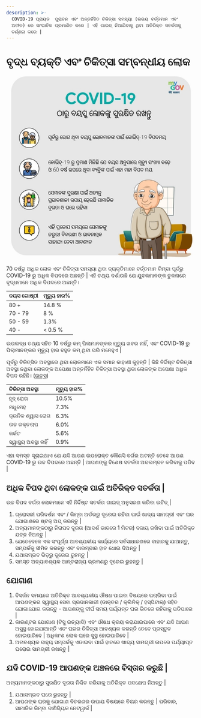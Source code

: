 ```yaml
---
description: >-
  COVID-19 ପ୍ରାୟତ  ପୁରାତନ ଏବଂ ଅନ୍ତର୍ନିହିତ ଚିକିତ୍ସା ସମସ୍ୟା (ଉଭୟ ବର୍ତ୍ତମାନ ଏବଂ
  ଅତୀତ) ରେ ସାଂଘାତିକ ପ୍ରମାଣିତ କରେ | ଏହି ଗାଇଡ୍ ନିଆଯିବାକୁ ଥିବା ଅତିରିକ୍ତ ସତର୍କତାକୁ
  ବର୍ଣ୍ଣନା କରେ |
---
```


# ବୃଦ୍ଧ ବ୍ୟକ୍ତି ଏବଂ ଚିକିତ୍ସା ସମ୍ବନ୍ଧୀୟ ଲୋକ

![](.gitbook/assets/screenshot_2020-04-09-14-32-34-320_com.android.chrome.jpg)

70 ବର୍ଷରୁ ଅଧିକ ଲୋକ ଏବଂ ଚିକିତ୍ସା ସମସ୍ୟା ଥିବା ବ୍ୟକ୍ତିମାନେ ବର୍ତ୍ତମାନ କିମ୍ବା ପୂର୍ବରୁ COVID-19 ରୁ ଅଧିକ ବିପଦରେ ଅଛନ୍ତି \| ଏହି ତଥ୍ୟ ଦର୍ଶାଉଛି ଯେ ଯୁବକମାନଙ୍କ ତୁଳନାରେ ବୃଦ୍ଧମାନେ ଅଧିକ ବିପଦରେ ଅଛନ୍ତି।

| ବୟସ ଗୋଷ୍ଠୀ | ମୃତ୍ୟୁ ହାର% |
| :--- | :--- |
| 80 + | 14.8 % |
| 70 - 79 | 8 % |
| 50 - 59 | 1.3% |
| 40 - | &lt; 0.5 % |

ଉପଲବ୍ଧ ତଥ୍ୟ ସହିତ 10 ବର୍ଷରୁ କମ୍ ପିଲାମାନଙ୍କର ମୃତ୍ୟୁ ଖବର ନାହିଁ, ଏବଂ COVID-19 ରୁ ପିଲାମାନଙ୍କର ମୃତ୍ୟୁ ହାର ବହୁତ କମ୍ ଥିବା ପରି ମନେହୁଏ \| 

ପୂର୍ବରୁ ଚିକିତ୍ସିତ ଅବସ୍ଥାରେ ଥିବା ଲୋକମାନେ ଏକ ସମାନ କାହାଣୀ କୁହନ୍ତି \|  କିଛି ନିର୍ଦ୍ଦିଷ୍ଟ ଚିକିତ୍ସା ଅବସ୍ଥା ନଥିବା ଲୋକଙ୍କ ଅପେକ୍ଷା ଅନ୍ତର୍ନିହିତ ଚିକିତ୍ସା ଅବସ୍ଥା ଥିବା ଲୋକଙ୍କ ଅପେକ୍ଷା ଅଧିକ ବିପଦ ରହିଛି। \([ଉତ୍ସ](https://ourworldindata.org/coronavirus#case-fatality-rate-of-covid-19-by-preexisting-health-conditions)\)

| ଚିକିତ୍ସା ଅବସ୍ଥା  | ମୃତ୍ୟୁ ହାର% |
| :--- | :--- |
| ହୃଦ୍ ରୋଗ | 10.5% |
| ମଧୁମେହ | 7.3% |
| କ୍ରନିକ ଶ୍ୱାସ ରୋଗ | 6.3% |
| ଉଚ୍ଚ ରକ୍ତଚାପ  | 6.0%  |
| କର୍କଟ  | 5.6%  |
| ସ୍ୱାସ୍ଥ୍ୟ ଅବସ୍ଥା ନାହିଁ  |  0.9% |

ଏହା ସମସ୍ତ ସୂଚାଇଥାଏ ଯେ ଯଦି ଆପଣ ଉପରୋକ୍ତ କୌଣସି  ବର୍ଗର ଅଟନ୍ତି ତେବେ ଆପଣ COVID-19 ରୁ ଉଚ୍ଚ ବିପଦରେ ଅଛନ୍ତି \| ଆପଣଙ୍କୁ ବିଶେଷ ସତର୍କତା ଅବଲମ୍ବନ କରିବାକୁ ପଡିବ \|

## ଅଧିକ ବିପଦ ଥିବା ଲୋକଙ୍କ ପାଇଁ ଅତିରିକ୍ତ ସତର୍କତା \| 

ଉଚ୍ଚ ବିପଦ ବର୍ଗର ଲୋକମାନେ ଏହି ନିର୍ଦ୍ଦିଷ୍ଟ ସତର୍କତା ଗାଇଡ୍ ଅନୁସରଣ କରିବା ଉଚିତ୍ \| 

1. ଗ୍ରୋସରୀ ପରିଦର୍ଶନ ଏବଂ / କିମ୍ବା ଅର୍ଡରରୁ ଦୂରେଇ ରହିବା ପାଇଁ ଖାଦ୍ୟ ସାମଗ୍ରୀ ଏବଂ ଘର ଯୋଗାଣରେ ଷ୍ଟକ୍ ଅପ୍ କରନ୍ତୁ \| 
2. ଅନ୍ୟମାନଙ୍କଠାରୁ ନିରାପଦ ଦୂରତା \(ଆଦର୍ଶ ଭାବରେ 1 ମିଟର\) ବଜାୟ ରଖିବା ପାଇଁ ଅତିରିକ୍ତ ଯତ୍ନ ନିଅନ୍ତୁ \| 
3. ଯେତେବେଳେ ଏକ ସଂପୂର୍ଣ୍ଣ ଆବଶ୍ୟକୀୟ କାର୍ଯ୍ୟରେ ସର୍ବସାଧାରଣରେ ବାହାରକୁ ଯାଆନ୍ତୁ, ସମ୍ପର୍କକୁ ସୀମିତ କରନ୍ତୁ ଏବଂ ବାରମ୍ବାର ହାତ ଧୋଇ ଦିଅନ୍ତୁ \| 
4. ଯଥାସମ୍ଭବ ଭିଡ଼ରୁ ଦୂରେଇ ରୁହନ୍ତୁ \| 
5. ସମସ୍ତ ଅତ୍ୟାବଶ୍ୟକ ଆନ୍ତରାଜ୍ୟ ଭ୍ରମଣରୁ ଦୂରେଇ ରୁହନ୍ତୁ \|

## ଯୋଗାଣ 

1. ବିସର୍ଜନ ସମୟରେ ଅତିରିକ୍ତ ଆବଶ୍ୟକୀୟ ଔଷଧ ପାଇବା ବିଷୟରେ ପଚାରିବା ପାଇଁ ଆପଣଙ୍କର ସ୍ୱାସ୍ଥ୍ୟ ସେବା ପ୍ରଦାନକାରୀ \(ଡାକ୍ତର / କ୍ଲିନିକ୍ / ହସ୍ପିଟାଲ୍\) ସହିତ ଯୋଗାଯୋଗ କରନ୍ତୁ - ଆପଣଙ୍କୁ ଦୀର୍ଘ ସମୟ ପର୍ଯ୍ୟନ୍ତ ଘର ଭିତରେ ରହିବାକୁ ପଡିପାରେ \| 
2. କାଉଣ୍ଟର ଯୋଗାଣ \(ଟିସୁ ଇତ୍ୟାଦି\) ଏବଂ ଔଷଧ କ୍ରୟ କରାଯାଇପାରେ ଏବଂ ଯଦି ଆପଣ ଅସୁସ୍ଥ ହୋଇଯାଆନ୍ତି ଏବଂ ଘରର ଚିକିତ୍ସା ଆବଶ୍ୟକ କରନ୍ତି ତେବେ ପ୍ରସ୍ତୁତ ହୋଇପାରିବେ \| ଅଧିକାଂଶ ଲୋକ ଘରେ ସୁସ୍ଥ ହୋଇପାରିବେ \| 
3. ଅନାବଶ୍ୟକ ବାହ୍ୟ ସମ୍ପର୍କକୁ ଏଡାଇବା ପାଇଁ ହାତରେ ଖାଦ୍ୟ ସାମଗ୍ରୀ ଉପରେ ପର୍ଯ୍ୟାପ୍ତ ଘରୋଇ ସାମଗ୍ରୀ ରଖନ୍ତୁ \|

## ଯଦି COVID-19 ଆପଣଙ୍କ ଅଞ୍ଚଳରେ ବିସ୍ତାର କରୁଛି \|

 ଅନ୍ୟମାନଙ୍କଠାରୁ ସୁରକ୍ଷିତ ଦୂରତା ନିଶ୍ଚିତ କରିବାକୁ ଅତିରିକ୍ତ ପଦକ୍ଷେପ ନିଅନ୍ତୁ \| 

1. ଯଥାସମ୍ଭବ ଘରେ ରୁହନ୍ତୁ \| 
2. ଆପଣଙ୍କ ଘରକୁ ଯୋଗାଣ ବିତରଣର ଉପାୟ ବିଷୟରେ ବିଚାର କରନ୍ତୁ \| ପରିବାର, ସାମାଜିକ କିମ୍ବା ବାଣିଜ୍ୟିକ ନେଟୱାର୍କ \|



